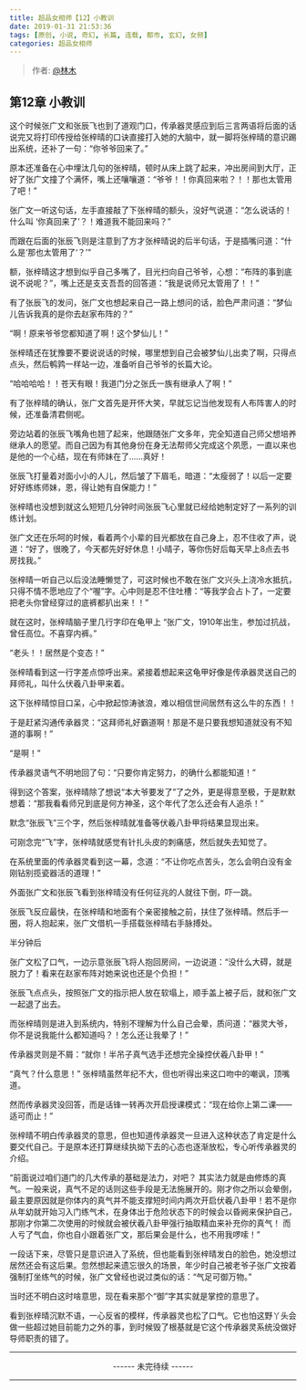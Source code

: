 ```yaml
---
title: 超品女相师【12】小教训
date: 2019-01-31 21:53:36
tags: [原创, 小说, 奇幻, 长篇, 连载, 都市, 玄幻, 女频]
categories: 超品女相师
---
```


> 作者: [@林木](http://weibo.com/paigu77)

## 第12章  小教训

这个时候张广文和张辰飞也到了道观门口，传承器灵感应到后三言两语将后面的话说完又将打印传授给张梓晴的口诀直接打入她的大脑中，就一脚将张梓晴的意识踢出系统，还补了一句：“你爷爷回来了。”

原本还准备在心中埋汰几句的张梓晴，顿时从床上跳了起来，冲出房间到大厅，正好了张广文撞了个满怀，嘴上还嚷嚷道：“爷爷！！你真回来啦？！！那也太管用了吧！”

张广文一听这句话，左手直接敲了下张梓晴的额头，没好气说道：“怎么说话的！什么叫 ‘你真回来了’？！难道我不能回来吗？”

而跟在后面的张辰飞则是注意到了方才张梓晴说的后半句话，于是插嘴问道：“什么是‘那也太管用了‘？’”

额，张梓晴这才想到似乎自己多嘴了，目光扫向自己爷爷，心想：“布阵的事到底说不说呢？”，嘴上还是支支吾吾的回答道：“我是说师兄太管用了！！”

有了张辰飞的发问，张广文也想起来自己一路上想问的话，脸色严肃问道：“梦仙儿告诉我真的是你去赵家布阵的？”

“啊！原来爷爷您都知道了啊！这个梦仙儿！” 

张梓晴还在犹豫要不要说说话的时候，哪里想到自己会被梦仙儿出卖了啊，只得点点头，然后鹌鹑一样站一边，准备听自己爷爷的长篇大论。

“哈哈哈哈！！苍天有眼！我道门分之张氏一族有继承人了啊！”

有了张梓晴的确认，张广文首先是开怀大笑，早就忘记当他发现有人布阵害人的时候，还准备清君侧呢。

旁边站着的张辰飞嘴角也翘了起来，他跟随张广文多年，完全知道自己师父想培养继承人的愿望。而自己因为有其他身份在身无法帮师父完成这个夙愿，一直以来也是他的一个心结，现在有师妹在了……真好！

张辰飞打量着对面小小的人儿，然后皱了下眉毛，暗道：“太瘦弱了！以后一定要好好练练师妹，恩，得让她有自保能力！”

张梓晴也没想到就这么短短几分钟时间张辰飞心里就已经给她制定好了一系列的训练计划。

张广文还在乐呵的时候，看着两个小辈的目光都放在自己身上，忍不住收了声，说道：“好了，很晚了，今天都先好好休息！小晴子，等你伤好后每天早上8点去书房找我。”

张梓晴一听自己以后没法睡懒觉了，可这时候也不敢在张广文兴头上浇冷水抵抗，只得不情不愿地应了个“喔”字。心中则是忍不住吐槽：“等我学会占卜了，一定要把老头你曾经穿过的底裤都扒出来！！”

就在这时，张梓晴脑子里几行字印在龟甲上 “张广文，1910年出生，参加过抗战，曾任高位。不喜穿内裤。”

“老头！！居然是个变态！” 

张梓晴看到这一行字差点惊呼出来。紧接着想起来这龟甲好像是传承器灵送自己的拜师礼，叫什么伏羲八卦甲来着。

这下张梓晴惊目口呆，心中掀起惊涛骇浪，难以相信世间居然有这么牛的东西！！

于是赶紧沟通传承器灵：“这拜师礼好霸道啊！那是不是只要我想知道就没有不知道的事啊！”

“是啊！” 

传承器灵语气不明地回了句：“只要你肯定努力，的确什么都能知道！”

得到这个答案，张梓晴除了想说“本大爷要发了”了之外，更是得意至极，于是默默想着：“那我看看师兄到底是何方神圣，这个年代了怎么还会有人追杀！”

默念“张辰飞”三个字，然后张梓晴就准备等伏羲八卦甲将结果显现出来。 

可刚念完“飞”字，张梓晴就感觉有针扎头皮的刺痛感，然后就失去知觉了。

在系统里面的传承器灵看到这一幕，念道：“不让你吃点苦头，怎么会明白没有金刚钻别揽瓷器活的道理！”

外面张广文和张辰飞看到张梓晴没有任何征兆的人就往下倒，吓一跳。

张辰飞反应最快，在张梓晴和地面有个亲密接触之前，扶住了张梓晴。然后手一圈，将人抱起来，张广文借机一手搭载张梓晴右手脉搏处。

半分钟后

张广文松了口气，一边示意张辰飞将人抱回房间，一边说道：“没什么大碍，就是脱力了！看来在赵家布阵对她来说也还是个负担！”

张辰飞点点头，按照张广文的指示把人放在软塌上，顺手盖上被子后，就和张广文一起退了出去。

而张梓晴则是进入到系统内，特别不理解为什么自己会晕，质问道：“器灵大爷，你不是说我能什么都知道吗？！怎么还让我晕了！”

传承器灵则是不屑：“就你！半吊子真气选手还想完全操控伏羲八卦甲！”

“真气？什么意思！” 张梓晴虽然年纪不大，但也听得出来这口吻中的嘲讽，顶嘴道。

然而传承器灵没回答，而是话锋一转再次开启授课模式：“现在给你上第二课——适可而止！”

张梓晴不明白传承器灵的意思，但也知道传承器灵一旦进入这种状态了肯定是什么要交代自己。于是原本还打算继续执拗下去的心态也逐渐放松，专心听传承器灵的介绍。

“前面说过咱们道门的几大传承的基础是法力，对吧？ 其实法力就是由修炼的真气。一般来说，真气不足的话则这些手段是无法施展开的。刚才你之所以会晕倒，最主要原因就是你体内的真气并不能支撑短时间内两次开启伏羲八卦甲！若不是你从年幼就开始习入门练气术，在身体出于危险状态下的时候会以昏阙来保护自己，那刚才你第二次使用的时候就会被伏羲八卦甲强行抽取精血来补充你的真气！ 而人亏了气血，你也自小跟着张广文，那后果会是什么，也不用我啰嗦！”

一段话下来，尽管只是意识进入了系统，但也能看到张梓晴发白的脸色，她没想过居然还会有这后果。忽然想起来遗忘很久的场景，年少时自己被老爷子张广文按着强制打坐练气的时候，张广文曾经也说过类似的话：“气足可御万物。”

当时还不明白这时啥意思，现在看来那个“御”字其实就是掌控的意思了。

看到张梓晴沉默不语，一心反省的模样，传承器灵也松了口气。它也怕这野丫头会做一些超过她目前能力之外的事，到时候毁了根基就是它这个传承器灵系统没做好导师职责的错了。

---

<center> ------ 未完待续 ------ </center>

---
